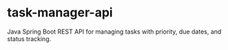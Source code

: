 # task-manager-api
Java Spring Boot REST API for managing tasks with priority, due dates, and status tracking.
